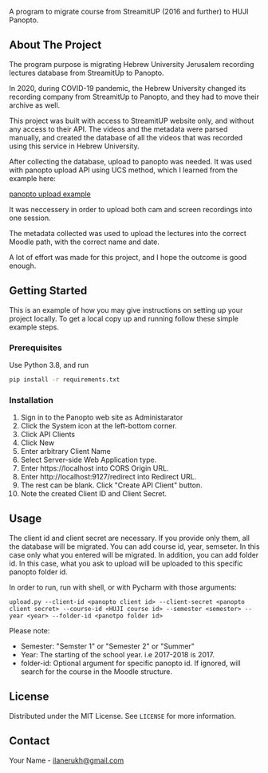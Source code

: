 
A program to migrate course from StreamitUP (2016 and further) to HUJI Panopto.

<!-- ABOUT THE PROJECT -->
## About The Project

The program purpose is migrating Hebrew University Jerusalem recording lectures database from StreamitUp to Panopto.

In 2020, during COVID-19 pandemic, the Hebrew University changed its recording company from StreamitUp to Panopto, and they had to move their archive as well.

This project was built with access to StreamitUP website only, and without any access to their API. The videos and the metadata were parsed manually, and created the database of all the videos that was recorded using this service in Hebrew University.

 After collecting the database, upload to panopto was needed. It was used with panopto upload API using UCS method, which I learned from the example here: 

 [panopto upload example](https://github.com/Panopto/upload-python-sample)

 It was neccessery in order to upload both cam and screen recordings into one session.

 The metadata collected was used to upload the lectures into the correct Moodle path, with the correct name and date.

 A lot of effort was made for this project, and I hope the outcome is good enough. 

<!-- GETTING STARTED -->
## Getting Started

This is an example of how you may give instructions on setting up your project locally.
To get a local copy up and running follow these simple example steps.

### Prerequisites

Use Python 3.8, and run
```sh
pip install -r requirements.txt

```

### Installation

1. Sign in to the Panopto web site as Administarator
2. Click the System icon at the left-bottom corner.
3. Click API Clients
4. Click New
5. Enter arbitrary Client Name
6. Select Server-side Web Application type.
7. Enter https://localhost into CORS Origin URL.
8. Enter http://localhost:9127/redirect into Redirect URL.
9. The rest can be blank. Click "Create API Client" button.
10. Note the created Client ID and Client Secret.



<!-- USAGE EXAMPLES -->
## Usage
The client id and client secret are necessary. If you provide only them, all the database will be migrated.
You can add course id, year, semseter. In this case only what you entered will be migrated.
In addition, you can add folder id. In this case, what you ask to upload will be uploaded to this specific panopto folder id.

In order to run, run with shell, or with Pycharm with those arguments:
```
upload.py --client-id <panopto client id> --client-secret <panopto client secret> --course-id <HUJI course id> --semester <semester> --year <year> --folder-id <panotpo folder id>
```

Please note:
- Semester: "Semster 1" or "Semester 2" or "Summer"
- Year: The starting of the school year. i.e 2017-2018 is 2017.
- folder-id: Optional argument for specific panopto id. If ignored, will search for the course in the Moodle structure.



<!-- LICENSE -->
## License

Distributed under the MIT License. See `LICENSE` for more information.



<!-- CONTACT -->
## Contact

Your Name - ilanerukh@gmail.com








